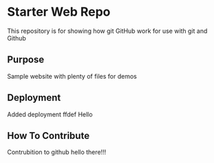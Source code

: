 # Starter Web Repo

This repository is for showing how git GitHub work for use with git and Github

## Purpose

Sample website with plenty of files for demos

## Deployment

Added deployment  ffdef
Hello

## How To Contribute
Contrubition to github hello there!!!